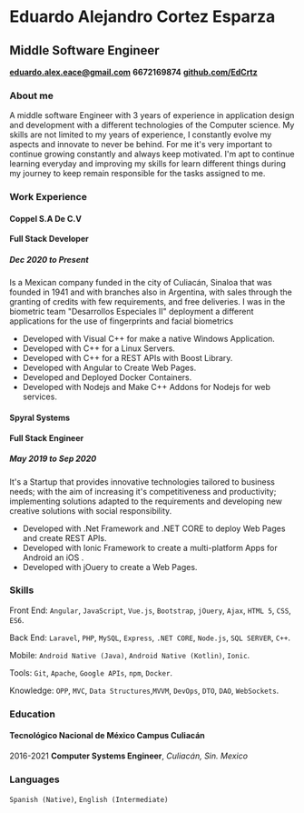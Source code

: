 # **Eduardo Alejandro Cortez Esparza** 
## Middle Software Engineer
**<eduardo.alex.eace@gmail.com>** **6672169874**  **[github.com/EdCrtz](github.com/EdCrtz)**
### About me
A middle software Engineer with 3 years of experience in application design and development with a different technologies
of the Computer science. My skills are not limited to my years of experience,
I constantly evolve my aspects and innovate to never be behind.
For me it's very important to continue growing constantly and always keep motivated.
I'm apt to continue learning everyday and improving my skills for learn different things during my journey to keep remain responsible for the tasks
assigned to me.
### Work Experience

#### Coppel S.A De C.V

**Full Stack Developer**
##### Dec 2020 to Present
Is a Mexican company funded in the city of Culiacán, Sinaloa that was founded in 1941 and
with branches also in Argentina, with sales through the granting of credits with few
requirements, and free deliveries.
I was in the biometric team "Desarrollos Especiales II" deployment a different applications
for the use of fingerprints and facial biometrics

-  Developed with Visual C++ for make a native Windows Application.
- Developed with C++ for a Linux Servers.
- Developed with C++ for a REST APIs with Boost Library.
- Developed with Angular to Create Web Pages.
- Developed and Deployed Docker Containers.
- Developed with Nodejs and Make C++ Addons for Nodejs for web services.

#### Spyral Systems
**Full Stack Engineer**
##### May 2019 to Sep 2020
It's a Startup that provides innovative technologies tailored to business needs; with the aim of increasing it's
competitiveness and productivity; implementing solutions adapted to the requirements and developing
new creative solutions with social responsibility.
- Developed with .Net Framework and .NET CORE to deploy Web Pages and create REST APIs.
- Developed with Ionic Framework to create a multi-platform Apps for Android an iOS .
- Developed with jOuery to create a Web Pages.

### Skills

Front End: `Angular`, `JavaScript`, `Vue.js`, `Bootstrap`, `jOuery`, `Ajax`, `HTML 5`, `CSS`, `ES6`.

Back End: `Laravel`, `PHP`, `MySQL`, `Express`, `.NET CORE`, `Node.js`, `SQL SERVER`, `C++`.

Mobile: `Android Native (Java)`, `Android Native (Kotlin)`, `Ionic`.

Tools: `Git`, `Apache`, `Google APIs`, `npm`, `Docker`.

Knowledge: `OPP`, `MVC`, `Data Structures`,`MVVM`, `DevOps`, `DTO`, `DAO`, `WebSockets`.

### Education

#### Tecnológico Nacional de México Campus Culiacán

2016-2021
**Computer Systems Engineer**, _Culiacán, Sin. Mexico_
### Languages

`Spanish (Native)`, `English (Intermediate)`

